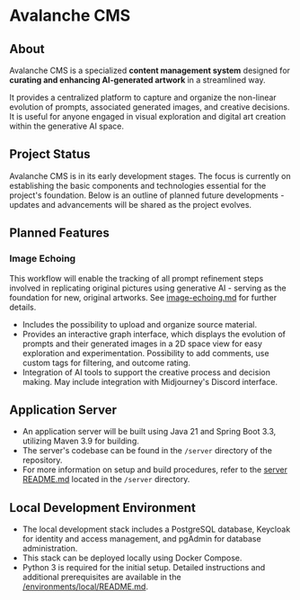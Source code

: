 # Avalanche CMS

## About

Avalanche CMS is a specialized **content management system** designed for **curating and enhancing AI-generated artwork** in a streamlined way. 

It provides a centralized platform to capture and organize the non-linear evolution of prompts, associated generated images, and creative decisions. It is useful for anyone engaged in visual exploration and digital art creation within the generative AI space.

## Project Status

Avalanche CMS is in its early development stages. The focus is currently on establishing the basic components and technologies essential for the project's foundation. Below is an outline of planned future developments - updates and advancements will be shared as the project evolves.

## Planned Features

### Image Echoing

This workflow will enable the tracking of all prompt refinement steps involved in replicating original pictures using generative AI - serving as the foundation for new, original artworks. See [image-echoing.md](/docs/image-echoing.md) for further details.

- Includes the possibility to upload and organize source material.
- Provides an interactive graph interface, which displays the evolution of prompts and their generated images in a 2D space view for easy exploration and experimentation. Possibility to add comments, use custom tags for filtering, and outcome rating.
- Integration of AI tools to support the creative process and decision making. May include integration with Midjourney's Discord interface.

## Application Server

- An application server will be built using Java 21 and Spring Boot 3.3, utilizing Maven 3.9 for building.
- The server's codebase can be found in the `/server` directory of the repository.
- For more information on setup and build procedures, refer to the [server README.md](/server/README.md) located in the `/server` directory.

## Local Development Environment

- The local development stack includes a PostgreSQL database, Keycloak for identity and access management, and pgAdmin for database administration.
- This stack can be deployed locally using Docker Compose.
- Python 3 is required for the initial setup. Detailed instructions and additional prerequisites are available in the [/environments/local/README.md](/environments/local/README.md).
